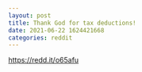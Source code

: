```yaml
--- 
layout: post 
title: Thank God for tax deductions! 
date: 2021-06-22 1624421668 
categories: reddit 
--- 
```

https://redd.it/o65afu